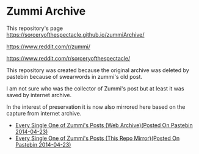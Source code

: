 # Zummi Archive

This repository's page https://sorceryofthespectacle.github.io/zummiArchive/

https://www.reddit.com/r/zummi/

https://www.reddit.com/r/sorceryofthespectacle/

This repository was created because the original archive was deleted by pastebin
because of swearwords in zummi's old post.

I am not sure who was the collector of Zummi's post but at least it was saved
by internet archive.

In the interest of preservation it is now also mirrored here based on the
capture from internet archive.

* [Every Single One of Zummi's Posts (Web Archive)(Posted On Pastebin 2014-04-23)](http://web.archive.org/web/20190606033621/https://pastebin.com/dtNG4LKg)
* [Every Single One of Zummi's Posts (This Repo Mirror)(Posted On Pastebin 2014-04-23)](http://web.archive.org/web/20190606033621/https://pastebin.com/dtNG4LKg)


